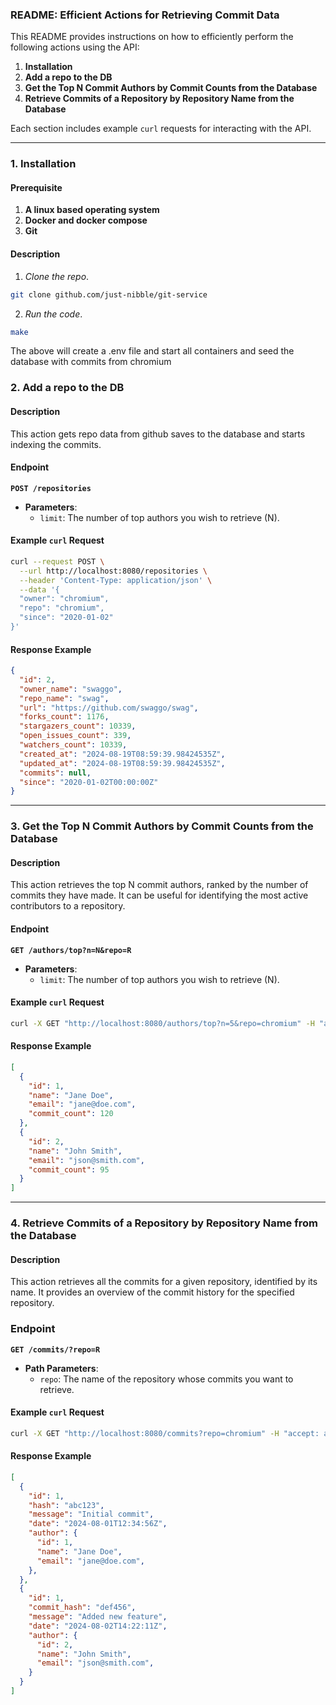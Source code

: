 ### README: Efficient Actions for Retrieving Commit Data

This README provides instructions on how to efficiently perform the following actions using the API:

1. **Installation**
2. **Add a repo to the DB**
3. **Get the Top N Commit Authors by Commit Counts from the Database**
4. **Retrieve Commits of a Repository by Repository Name from the Database**

Each section includes example `curl` requests for interacting with the API.

---

### 1. Installation

#### Prerequisite

1. **A linux based operating system**
2. **Docker and docker compose**
3. **Git**

#### Description

1. *Clone the repo*.

```bash
git clone github.com/just-nibble/git-service
```

2. *Run the code*.

```bash
make
```

The above will create a .env file and start all containers and seed the database with commits from chromium

### 2. Add a repo to the DB

#### Description

This action gets repo data from github saves to the database and starts indexing the commits.

#### Endpoint
**`POST /repositories`**

- **Parameters**:
  - `limit`: The number of top authors you wish to retrieve (N).

#### Example `curl` Request

```bash
curl --request POST \
  --url http://localhost:8080/repositories \
  --header 'Content-Type: application/json' \
  --data '{
  "owner": "chromium",
  "repo": "chromium",
  "since": "2020-01-02"
}'
```

#### Response Example

```json
{
  "id": 2,
  "owner_name": "swaggo",
  "repo_name": "swag",
  "url": "https://github.com/swaggo/swag",
  "forks_count": 1176,
  "stargazers_count": 10339,
  "open_issues_count": 339,
  "watchers_count": 10339,
  "created_at": "2024-08-19T08:59:39.98424535Z",
  "updated_at": "2024-08-19T08:59:39.98424535Z",
  "commits": null,
  "since": "2020-01-02T00:00:00Z"
}
```

---

### 3. Get the Top N Commit Authors by Commit Counts from the Database

#### Description

This action retrieves the top N commit authors, ranked by the number of commits they have made. It can be useful for identifying the most active contributors to a repository.

#### Endpoint

**`GET /authors/top?n=N&repo=R`**

- **Parameters**:
  - `limit`: The number of top authors you wish to retrieve (N).

#### Example `curl` Request

```bash
curl -X GET "http://localhost:8080/authors/top?n=5&repo=chromium" -H "accept: application/json"
```

#### Response Example

```json
[
  {
    "id": 1,
    "name": "Jane Doe",
    "email": "jane@doe.com",
    "commit_count": 120
  },
  {
    "id": 2,
    "name": "John Smith",
    "email": "json@smith.com",
    "commit_count": 95
  }
]
```

---

### 4. Retrieve Commits of a Repository by Repository Name from the Database

#### Description

This action retrieves all the commits for a given repository, identified by its name. It provides an overview of the commit history for the specified repository.

### Endpoint

**`GET /commits/?repo=R`**

- **Path Parameters**:
  - `repo`: The name of the repository whose commits you want to retrieve.

#### Example `curl` Request

```bash
curl -X GET "http://localhost:8080/commits?repo=chromium" -H "accept: application/json"
```

#### Response Example

```json
[
  {
    "id": 1,
    "hash": "abc123",
    "message": "Initial commit",
    "date": "2024-08-01T12:34:56Z",
    "author": {
      "id": 1,
      "name": "Jane Doe",
      "email": "jane@doe.com",
    },
  },
  {
    "id": 1,
    "commit_hash": "def456",
    "message": "Added new feature",
    "date": "2024-08-02T14:22:11Z",
    "author": {
      "id": 2,
      "name": "John Smith",
      "email": "json@smith.com",
    }
  }
]
```
